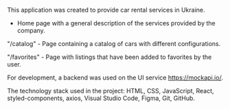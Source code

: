 This application was created to provide car rental services in Ukraine.

- Home page with a general description of the services provided by the company.

"/catalog" - Page containing a catalog of cars with different configurations.

"/favorites" - Page with listings that have been added to favorites by the user.

For development, a backend was used on the UI service https://mockapi.io/.

The technology stack used in the project:
HTML, CSS, JavaScript, React, styled-components, axios, Visual Studio Code, Figma, Git, GitHub.
